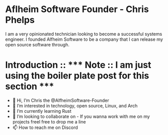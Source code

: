 # Aflheim Software Founder - Chris Phelps
I am a very opinionated technician looking to become a successful systems engineer.  I founded Alfheim Software to be a company that I can release my open source software through.

# Introduction :: *** Note :: I am just using the boiler plate post for this section ***
- 👋 Hi, I’m Chris the @AlfheimSoftware-Founder
- 👀 I’m interested in technology, open source, Linux, and Arch
- 🌱 I’m currently learning Rust
- 💞️ I’m looking to collaborate on - If you wanna work with me on my projects freel free to drop me a line
- 📫 How to reach me on Discord
<!---
AlfheimSoftware-Founder/AlfheimSoftware-Founder is a ✨ special ✨ repository because its `README.md` (this file) appears on your GitHub profile.
You can click the Preview link to take a look at your changes.
--->
